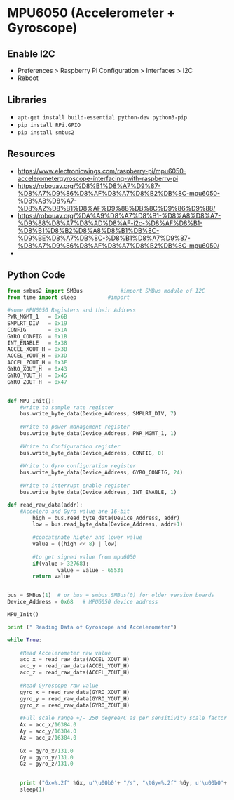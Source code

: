 # MPU6050 (Accelerometer + Gyroscope) 

## Enable I2C
   - Preferences > Raspberry Pi Configuration > Interfaces > I2C
   - Reboot 

## Libraries
   - ```apt-get install build-essential python-dev python3-pip```
   - ```pip install RPi.GPIO```
   - ```pip install smbus2```

## Resources
   - https://www.electronicwings.com/raspberry-pi/mpu6050-accelerometergyroscope-interfacing-with-raspberry-pi
   - https://robouav.org/%D8%B1%D8%A7%D9%87-%D8%A7%D9%86%D8%AF%D8%A7%D8%B2%DB%8C-mpu6050-%D8%A8%D8%A7-%D8%A2%D8%B1%D8%AF%D9%88%DB%8C%D9%86%D9%88/ 
   - https://robouav.org/%DA%A9%D8%A7%D8%B1-%D8%A8%D8%A7-%D9%88%D8%A7%D8%AD%D8%AF-i2c-%D8%AF%D8%B1-%D8%B1%D8%B2%D8%A8%D8%B1%DB%8C-%D9%BE%D8%A7%DB%8C-%D8%B1%D8%A7%D9%87-%D8%A7%D9%86%D8%AF%D8%A7%D8%B2%DB%8C-mpu6050/
   - 


## Python Code
```python
from smbus2 import SMBus			#import SMBus module of I2C
from time import sleep          #import

#some MPU6050 Registers and their Address
PWR_MGMT_1   = 0x6B
SMPLRT_DIV   = 0x19
CONFIG       = 0x1A
GYRO_CONFIG  = 0x1B
INT_ENABLE   = 0x38
ACCEL_XOUT_H = 0x3B
ACCEL_YOUT_H = 0x3D
ACCEL_ZOUT_H = 0x3F
GYRO_XOUT_H  = 0x43
GYRO_YOUT_H  = 0x45
GYRO_ZOUT_H  = 0x47


def MPU_Init():
	#write to sample rate register
	bus.write_byte_data(Device_Address, SMPLRT_DIV, 7)
	
	#Write to power management register
	bus.write_byte_data(Device_Address, PWR_MGMT_1, 1)
	
	#Write to Configuration register
	bus.write_byte_data(Device_Address, CONFIG, 0)
	
	#Write to Gyro configuration register
	bus.write_byte_data(Device_Address, GYRO_CONFIG, 24)
	
	#Write to interrupt enable register
	bus.write_byte_data(Device_Address, INT_ENABLE, 1)

def read_raw_data(addr):
	#Accelero and Gyro value are 16-bit
        high = bus.read_byte_data(Device_Address, addr)
        low = bus.read_byte_data(Device_Address, addr+1)
    
        #concatenate higher and lower value
        value = ((high << 8) | low)
        
        #to get signed value from mpu6050
        if(value > 32768):
                value = value - 65536
        return value


bus = SMBus(1) 	# or bus = smbus.SMBus(0) for older version boards
Device_Address = 0x68   # MPU6050 device address

MPU_Init()

print (" Reading Data of Gyroscope and Accelerometer")

while True:
	
	#Read Accelerometer raw value
	acc_x = read_raw_data(ACCEL_XOUT_H)
	acc_y = read_raw_data(ACCEL_YOUT_H)
	acc_z = read_raw_data(ACCEL_ZOUT_H)
	
	#Read Gyroscope raw value
	gyro_x = read_raw_data(GYRO_XOUT_H)
	gyro_y = read_raw_data(GYRO_YOUT_H)
	gyro_z = read_raw_data(GYRO_ZOUT_H)
	
	#Full scale range +/- 250 degree/C as per sensitivity scale factor
	Ax = acc_x/16384.0
	Ay = acc_y/16384.0
	Az = acc_z/16384.0
	
	Gx = gyro_x/131.0
	Gy = gyro_y/131.0
	Gz = gyro_z/131.0
	

	print ("Gx=%.2f" %Gx, u'\u00b0'+ "/s", "\tGy=%.2f" %Gy, u'\u00b0'+ "/s", "\tGz=%.2f" %Gz, u'\u00b0'+ "/s", "\tAx=%.2f g" %Ax, "\tAy=%.2f g" %Ay, "\tAz=%.2f g" %Az) 	
	sleep(1)
```
